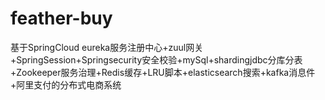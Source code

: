 # feather-buy
基于SpringCloud eureka服务注册中心+zuul网关+SpringSession+Springsecurity安全校验+mySql+shardingjdbc分库分表+Zookeeper服务治理+Redis缓存+LRU脚本+elasticsearch搜索+kafka消息件+阿里支付的分布式电商系统
